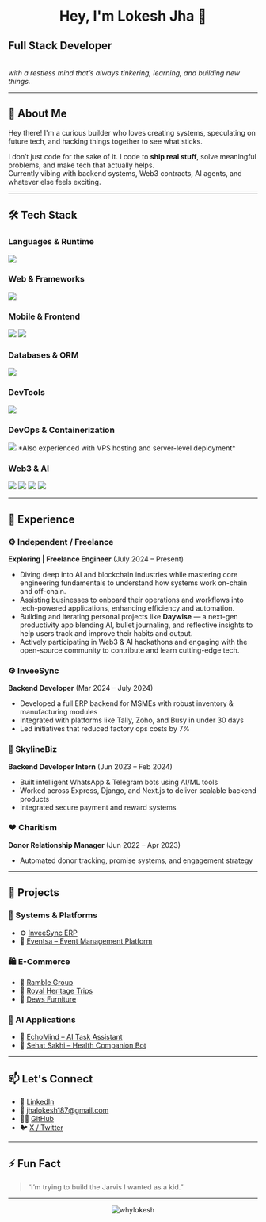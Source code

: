 <h1 align="center">Hey, I'm Lokesh Jha 👋</h1>

<p align="center">
  <h2>Full Stack Developer</h2><br>
<!--   <em>I like building products, simplifying things, and solving big problems with small, powerful code.</em> -->
  <em>with a restless mind that’s always tinkering, learning, and building new things.</em>
</p>

---

## 🧠 About Me

Hey there! I'm a curious builder who loves creating systems, speculating on future tech, and hacking things together to see what sticks.  

I don’t just code for the sake of it. I code to **ship real stuff**, solve meaningful problems, and make tech that actually helps.  
Currently vibing with backend systems, Web3 contracts, AI agents, and whatever else feels exciting.

---

## 🛠️ Tech Stack

### Languages & Runtime
<img src="https://skillicons.dev/icons?i=c,cpp,py,js,ts,go,solidity" />

### Web & Frameworks
<img src="https://skillicons.dev/icons?i=html,css,react,nextjs,tailwind,nodejs,express,django,flask" />

### Mobile & Frontend
<p>
  <img src="https://skillicons.dev/icons?i=react" />
  <img src="https://img.shields.io/badge/Expo-000020?style=for-the-badge&logo=expo&logoColor=white" />
</p>


### Databases & ORM
<img src="https://skillicons.dev/icons?i=mysql,postgres,mongodb,dynamodb,prisma,sequelize,redis" />

### DevTools
<img src="https://skillicons.dev/icons?i=git,github,vscode" />

### DevOps & Containerization
<img src="https://skillicons.dev/icons?i=docker,kubernetes,aws" />  
*Also experienced with VPS hosting and server-level deployment*

### Web3 & AI
<p>
  <img src="https://img.shields.io/badge/Hardhat-181717?style=for-the-badge&logo=ethereum&logoColor=white" />
  <img src="https://img.shields.io/badge/Foundry-%23000000?style=for-the-badge&logo=forge&logoColor=white" />
  <img src="https://img.shields.io/badge/Ethers.js-3C3C3D?style=for-the-badge&logo=ethereum&logoColor=white" />
  <img src="https://img.shields.io/badge/LangChain-%234285F4?style=for-the-badge&logo=python&logoColor=white" />
</p>

---

## 💼 Experience

### ⚙️ Independent / Freelance  
**Exploring | Freelance Engineer** (July 2024 – Present)  
- Diving deep into AI and blockchain industries while mastering core engineering fundamentals to understand how systems work on-chain and off-chain.  
- Assisting businesses to onboard their operations and workflows into tech-powered applications, enhancing efficiency and automation.  
- Building and iterating personal projects like **Daywise** — a next-gen productivity app blending AI, bullet journaling, and reflective insights to help users track and improve their habits and output.  
- Actively participating in Web3 & AI hackathons and engaging with the open-source community to contribute and learn cutting-edge tech.  

### ⚙️ InveeSync  
**Backend Developer** (Mar 2024 – July 2024)  
- Developed a full ERP backend for MSMEs with robust inventory & manufacturing modules  
- Integrated with platforms like Tally, Zoho, and Busy in under 30 days  
- Led initiatives that reduced factory ops costs by 7%

### 🧠 SkylineBiz  
**Backend Developer Intern** (Jun 2023 – Feb 2024)  
- Built intelligent WhatsApp & Telegram bots using AI/ML tools  
- Worked across Express, Django, and Next.js to deliver scalable backend products  
- Integrated secure payment and reward systems

### ❤️ Charitism  
**Donor Relationship Manager** (Jun 2022 – Apr 2023)  
- Automated donor tracking, promise systems, and engagement strategy

---

## 🚀 Projects

### 🧾 Systems & Platforms
- ⚙️ [InveeSync ERP](https://inveesync.in/)  
- 📅 [Eventsa – Event Management Platform](https://www.eventsa.in/)

### 🛍️ E-Commerce
- 🛒 [Ramble Group](https://ramble-app.vercel.app/)  
- 🛒 [Royal Heritage Trips](https://royalheritagetrips.vercel.app/)  
- 🛒 [Dews Furniture](https://dewsfurniture.com)

### 🤖 AI Applications
- 🤖 [EchoMind – AI Task Assistant](https://echomind.tech/)  
- 🤖 [Sehat Sakhi – Health Companion Bot](https://sehat-sakhi-front.vercel.app/)

---

## 📫 Let's Connect

- 💼 [LinkedIn](https://www.linkedin.com/in/lokesh-jha-32023b1b2)  
- 📧 [jhalokesh187@gmail.com](mailto:jhalokesh187@gmail.com)  
- 🧑‍💻 [GitHub](https://github.com/whylokesh)  
- 🐦 [X / Twitter](https://x.com/whylokesh)

---

## ⚡ Fun Fact

> “I’m trying to build the Jarvis I wanted as a kid.”

---

<p align="center">
  <img src="https://komarev.com/ghpvc/?username=whylokesh&label=Profile%20views&color=0e75b6&style=flat" alt="whylokesh" />
</p>
